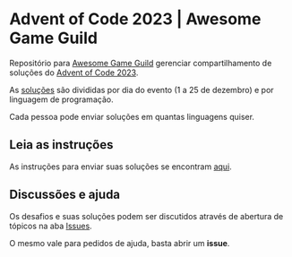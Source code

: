 # Advent of Code 2023 | Awesome Game Guild

Repositório para [Awesome Game Guild](https://gameguild.gg/) gerenciar compartilhamento de soluções do [Advent of Code 2023](https://adventofcode.com/).

As [soluções](/solucoes/) são divididas por dia do evento (1 a 25 de dezembro) e por linguagem de programação.

Cada pessoa pode enviar soluções em quantas linguagens quiser.

## Leia as instruções

As instruções para enviar suas soluções se encontram [aqui](/solucoes/como-enviar-solucoes.md).

## Discussões e ajuda

Os desafios e suas soluções podem ser discutidos através de abertura de tópicos na aba [Issues](https://github.com/Pedro-HMV/aoc2023-agg/issues).

O mesmo vale para pedidos de ajuda, basta abrir um **issue**.
